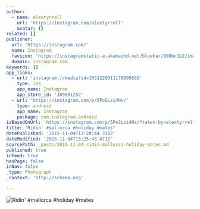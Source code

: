```yaml
---
author:
  - name: alextyrrell
    url: 'https://instagram.com/alextyrrell'
    avatar: {}
related: []
publisher:
  url: 'https://instagram.com/'
  name: Instagram
  favicon: 'https://instagramstatic-a.akamaihd.net/bluebar/908bc1b2/images/ico/favicon.ico'
  domain: instagram.com
keywords: []
app_links:
  - url: 'instagram://media?id=1031220011178099569'
    type: ios
    app_name: Instagram
    app_store_id: '389801252'
  - url: 'https://instagram.com/p/5PoSLzi4Nx/'
    type: android
    app_name: Instagram
    package: com.instagram.android
isBasedOnUrl: 'https://instagram.com/p/5PoSLzi4Nx/?taken-by=alextyrrell'
title: "Ridin' #mallorca #holiday #mates"
datePublished: '2015-11-04T13:28:44.310Z'
dateModified: '2015-11-04T13:25:43.471Z'
sourcePath: _posts/2015-11-04-ridin-mallorca-holiday-mates.md
published: true
inFeed: true
hasPage: false
inNav: false
_type: Photograph
_context: 'http://schema.org'

---
```

![Ridin' &num;mallorca &num;holiday &num;mates](https://igcdn-photos-g-a.akamaihd.net/hphotos-ak-xap1/t51.2885-15/s640x640/sh0.08/e35/11372205_695571090548366_1684937831_n.jpg)